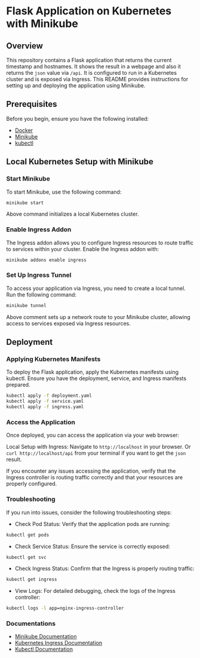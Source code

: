 # Flask Application on Kubernetes with Minikube

## Overview

This repository contains a Flask application that returns the current timestamp and hostnames. It shows the result in a webpage and also it returns the `json` value via `/api`. It is configured to run in a Kubernetes cluster and is exposed via Ingress. This README provides instructions for setting up and deploying the application using Minikube.

## Prerequisites

Before you begin, ensure you have the following installed:

- [Docker](https://docs.docker.com/get-docker/)
- [Minikube](https://minikube.sigs.k8s.io/docs/start/)
- [kubectl](https://kubernetes.io/docs/tasks/tools/install-kubectl/)

## Local Kubernetes Setup with Minikube

### Start Minikube

To start Minikube, use the following command:

```sh
minikube start
```

Above command initializes a local Kubernetes cluster.

### Enable Ingress Addon
The Ingress addon allows you to configure Ingress resources to route traffic to services within your cluster. Enable the Ingress addon with:


```sh
minikube addons enable ingress
```

### Set Up Ingress Tunnel

To access your application via Ingress, you need to create a local tunnel. Run the following command:

```sh
minikube tunnel
```

Above comment sets up a network route to your Minikube cluster, allowing access to services exposed via Ingress resources.


## Deployment

### Applying Kubernetes Manifests

To deploy the Flask application, apply the Kubernetes manifests using kubectl. Ensure you have the deployment, service, and Ingress manifests prepared.

```sh
kubectl apply -f deployment.yaml
kubectl apply -f service.yaml
kubectl apply -f ingress.yaml
```

### Access the Application

Once deployed, you can access the application via your web browser:

Local Setup with Ingress: Navigate to `http://localhost` in your browser. Or `curl http://localhost/api` from your terminal if you want to get the `json` result.

If you encounter any issues accessing the application, verify that the Ingress controller is routing traffic correctly and that your resources are properly configured.

### Troubleshooting

If you run into issues, consider the following troubleshooting steps:

* Check Pod Status: Verify that the application pods are running:
```sh
kubectl get pods
```
* Check Service Status: Ensure the service is correctly exposed:
```sh
kubectl get svc
```
* Check Ingress Status: Confirm that the Ingress is properly routing traffic:
```sh
kubectl get ingress
```
* View Logs: For detailed debugging, check the logs of the Ingress controller:
```sh
kubectl logs -l app=nginx-ingress-controller
```

### Documentations

- [Minikube Documentation](https://minikube.sigs.k8s.io/docs/handbook/)
- [Kubernetes Ingress Documentation](https://kubernetes.io/docs/concepts/services-networking/ingress/)
- [Kubectl Documentation](https://kubernetes.io/docs/reference/kubectl/)